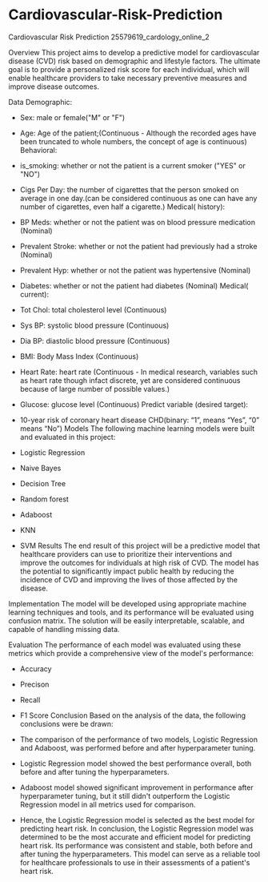 # Cardiovascular-Risk-Prediction
Cardiovascular Risk Prediction
25579619_cardology_online_2

Overview
This project aims to develop a predictive model for cardiovascular disease (CVD) risk based on demographic and lifestyle factors. The ultimate goal is to provide a personalized risk score for each individual, which will enable healthcare providers to take necessary preventive measures and improve disease outcomes.

Data
Demographic:
* Sex: male or female("M" or "F")
* Age: Age of the patient;(Continuous - Although the recorded ages have been truncated to whole numbers, the concept of age is continuous)
Behavioral:
* is_smoking: whether or not the patient is a current smoker ("YES" or "NO")
* Cigs Per Day: the number of cigarettes that the person smoked on average in one day.(can be considered continuous as one can have any number of cigarettes, even half a cigarette.)
Medical( history):
* BP Meds: whether or not the patient was on blood pressure medication (Nominal)
* Prevalent Stroke: whether or not the patient had previously had a stroke (Nominal)
* Prevalent Hyp: whether or not the patient was hypertensive (Nominal)
* Diabetes: whether or not the patient had diabetes (Nominal)
Medical( current):
* Tot Chol: total cholesterol level (Continuous)
* Sys BP: systolic blood pressure (Continuous)
* Dia BP: diastolic blood pressure (Continuous)
* BMI: Body Mass Index (Continuous)
* Heart Rate: heart rate (Continuous - In medical research, variables such as heart rate though infact discrete, yet are considered continuous because of large number of possible values.)
* Glucose: glucose level (Continuous)
Predict variable (desired target):
* 10-year risk of coronary heart disease CHD(binary: “1”, means “Yes”, “0” means “No”)
Models
The following machine learning models were built and evaluated in this project:

* Logistic Regression
* Naive Bayes 
* Decision Tree
* Random forest 
* Adaboost
* KNN
* SVM
Results
The end result of this project will be a predictive model that healthcare providers can use to prioritize their interventions and improve the outcomes for individuals at high risk of CVD. The model has the potential to significantly impact public health by reducing the incidence of CVD and improving the lives of those affected by the disease.

Implementation
The model will be developed using appropriate machine learning techniques and tools, and its performance will be evaluated using confusion matrix. The solution will be easily interpretable, scalable, and capable of handling missing data.

Evaluation
The performance of each model was evaluated using these metrics which provide a comprehensive view of the model's performance:

* Accuracy
* Precison 
* Recall
* F1 Score
Conclusion
Based on the analysis of the data, the following conclusions were be drawn:

* The comparison of the performance of two models, Logistic Regression and Adaboost, was performed before and after hyperparameter tuning.
* Logistic Regression model showed the best performance overall, both before and after tuning the hyperparameters.
* Adaboost model showed significant improvement in performance after hyperparameter tuning, but it still didn't outperform the Logistic Regression model in all metrics used for comparison.
* Hence, the Logistic Regression model is selected as the best model for predicting heart risk.
In conclusion, the Logistic Regression model was determined to be the most accurate and efficient model for predicting heart risk. Its performance was consistent and stable, both before and after tuning the hyperparameters. This model can serve as a reliable tool for healthcare professionals to use in their assessments of a patient's heart risk.


